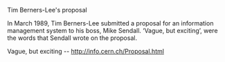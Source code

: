 Tim Berners-Lee's proposal

In March 1989, Tim Berners-Lee submitted a proposal for an information management system to his boss,
Mike Sendall. ‘Vague, but exciting’, were the words that Sendall wrote on the proposal.

Vague, but exciting -- http://info.cern.ch/Proposal.html
